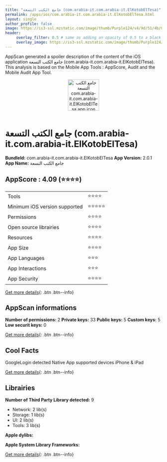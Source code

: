 ```yaml
---
title: "جامع الكتب التسعة (com.arabia-it.com.arabia-it.ElKotobElTesa)"
permalink: /apps/ios/com.arabia-it.com.arabia-it.ElKotobElTesa.html
layout: single
author_profile: false
image: https://is3-ssl.mzstatic.com/image/thumb/Purple124/v4/9d/51/4b/9d514b24-df96-0c97-85da-395d3c1df69a/AppIcon-0-1x_U007emarketing-0-0-85-220-0-6.png/512x512bb.jpg
header: 
     overlay_filter: 0.5 # same as adding an opacity of 0.5 to a black background
     overlay_image: https://is3-ssl.mzstatic.com/image/thumb/Purple124/v4/9d/51/4b/9d514b24-df96-0c97-85da-395d3c1df69a/AppIcon-0-1x_U007emarketing-0-0-85-220-0-6.png/512x512bb.jpg
---
```

AppScan generated a spoiler description of the content of the iOS application جامع الكتب التسعة (com.arabia-it.com.arabia-it.ElKotobElTesa). This analysis is based on the Mobile App Tools : AppScore, Audit and the Mobile Audit App Tool.

  
  
<div style="text-align: center;"><img src="https://is3-ssl.mzstatic.com/image/thumb/Purple124/v4/9d/51/4b/9d514b24-df96-0c97-85da-395d3c1df69a/AppIcon-0-1x_U007emarketing-0-0-85-220-0-6.png/512x512bb.jpg" width="100" height="100" alt="جامع الكتب التسعة com.arabia-it.com.arabia-it.ElKotobElTesa app icon"></div></br>
  
# جامع الكتب التسعة (com.arabia-it.com.arabia-it.ElKotobElTesa)

**BundleId:** com.arabia-it.com.arabia-it.ElKotobElTesa
**App Version:** 2.0.1
**App Name:** جامع الكتب التسعة


## AppScore : 4.09 (⭐️⭐️⭐️⭐️) 

<table>
<tr><td> Tools </td><td> ⭐️⭐️⭐️⭐️ </td></tr>
<tr><td> Minimum iOS version supported </td><td> ⭐️⭐️⭐️⭐️⭐️ </td></tr>
<tr><td> Permissions </td><td> ⭐️⭐️⭐️⭐️ </td></tr>
<tr><td> Open source librairies </td><td> ⭐️⭐️⭐️⭐️ </td></tr>
<tr><td> Resources </td><td> ⭐️⭐️⭐️⭐️ </td></tr>
<tr><td> App Size </td><td> ⭐️⭐️⭐️⭐️ </td></tr>
<tr><td> App Languages </td><td> ⭐️⭐️⭐️ </td></tr>
<tr><td> App Interactions </td><td> ⭐️⭐️⭐️ </td></tr>
<tr><td> App Security </td><td> ⭐️⭐️⭐️⭐️ </td></tr>
</table>

[Get more details](/pricing.html){: .btn .btn--info}  
  
## AppScan informations 

**Number of permissions:** 2
**Private keys:** 33
**Public keys:** 5
**Custom keys:** 5
**Low securit keys:** 0
  
[Get more details](/pricing.html){: .btn .btn--info}

## Cool Facts

GoogleLogin detected
Native App
supported devices iPhone & iPad
  
[Get more details](/pricing.html){: .btn .btn--info}

## Librairies 
**Number of Third Party Library detected:** 9
- Network: 2 lib(s)
- Storage: 1 lib(s)
- UI: 2 lib(s)
- Tools: 3 lib(s)

**Apple dylibs:**


**Apple System Library Frameworks:**


  
[Get more details](/pricing.html){: .btn .btn--info}

